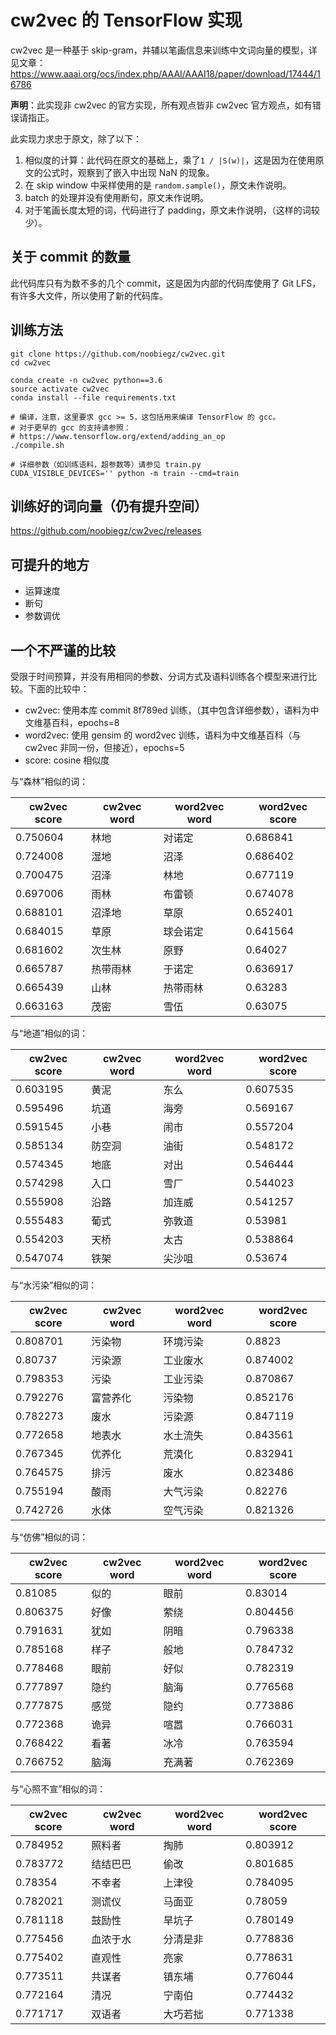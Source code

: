 # cw2vec 的 TensorFlow 实现

cw2vec 是一种基于 skip-gram，并辅以笔画信息来训练中文词向量的模型，详见文章：https://www.aaai.org/ocs/index.php/AAAI/AAAI18/paper/download/17444/16786

**声明**：此实现非 cw2vec 的官方实现，所有观点皆非 cw2vec 官方观点，如有错误请指正。

此实现力求忠于原文，除了以下：

1. 相似度的计算：此代码在原文的基础上，乘了`1 / |S(w)|`，这是因为在使用原文的公式时，观察到了嵌入中出现 NaN 的现象。
2. 在 skip window 中采样使用的是 `random.sample()`，原文未作说明。
3. batch 的处理并没有使用断句，原文未作说明。
4. 对于笔画长度太短的词，代码进行了 padding，原文未作说明，（这样的词较少）。

## 关于 commit 的数量
此代码库只有为数不多的几个 commit，这是因为内部的代码库使用了 Git LFS，有许多大文件，所以使用了新的代码库。

## 训练方法

```
git clone https://github.com/noobiegz/cw2vec.git
cd cw2vec

conda create -n cw2vec python==3.6
source activate cw2vec
conda install --file requirements.txt

# 编译，注意，这里要求 gcc >= 5，这包括用来编译 TensorFlow 的 gcc。
# 对于更早的 gcc 的支持请参照：
# https://www.tensorflow.org/extend/adding_an_op
./compile.sh

# 详细参数（如训练语料，超参数等）请参见 train.py
CUDA_VISIBLE_DEVICES='' python -m train --cmd=train
```

## 训练好的词向量（仍有提升空间）
https://github.com/noobiegz/cw2vec/releases

## 可提升的地方

- 运算速度
- 断句
- 参数调优

## 一个**不严谨**的比较

受限于时间预算，并没有用相同的参数、分词方式及语料训练各个模型来进行比较。下面的比较中：
- cw2vec: 使用本库 commit 8f789ed 训练，（其中包含详细参数），语料为中文维基百科，epochs=8
- word2vec: 使用 gensim 的 word2vec 训练，语料为中文维基百科（与 cw2vec 非同一份，但接近），epochs=5
- score: cosine 相似度

与“森林”相似的词：

 |cw2vec score   |cw2vec word   |word2vec word   |word2vec score
 |-------------- |------------- |--------------- |----------------
 |      0.750604 |林地          |对诺定          |        0.686841
 |      0.724008 |湿地          |沼泽            |        0.686402
 |      0.700475 |沼泽          |林地            |        0.677119
 |      0.697006 |雨林          |布雷顿          |        0.674078
 |      0.688101 |沼泽地        |草原            |        0.652401
 |      0.684015 |草原          |球会诺定        |        0.641564
 |      0.681602 |次生林        |原野            |        0.64027
 |      0.665787 |热带雨林      |于诺定          |        0.636917
 |      0.665439 |山林          |热带雨林        |        0.63283
 |      0.663163 |茂密          |雪伍            |        0.63075

与“地道”相似的词：

 |cw2vec score   |cw2vec word   |word2vec word   |word2vec score
 |-------------- |------------- |--------------- |----------------
 |      0.603195 |黄泥          |东么            |        0.607535
 |      0.595496 |坑道          |海旁            |        0.569167
 |      0.591545 |小巷          |闹市            |        0.557204
 |      0.585134 |防空洞        |油街            |        0.548172
 |      0.574345 |地底          |对出            |        0.546444
 |      0.574298 |入口          |雪厂            |        0.544023
 |      0.555908 |沿路          |加连威          |        0.541257
 |      0.555483 |葡式          |弥敦道          |        0.53981
 |      0.554203 |天桥          |太古            |        0.538864
 |      0.547074 |铁架          |尖沙咀          |        0.53674

与“水污染”相似的词：

 |cw2vec score   |cw2vec word   |word2vec word   |word2vec score
 |-------------- |------------- |--------------- |----------------
 |      0.808701 |污染物        |环境污染        |        0.8823
 |      0.80737  |污染源        |工业废水        |        0.874002
 |      0.798353 |污染          |工业污染        |        0.870867
 |      0.792276 |富营养化      |污染物          |        0.852176
 |      0.782273 |废水          |污染源          |        0.847119
 |      0.772658 |地表水        |水土流失        |        0.843561
 |      0.767345 |优养化        |荒漠化          |        0.832941
 |      0.764575 |排污          |废水            |        0.823486
 |      0.755194 |酸雨          |大气污染        |        0.82276
 |      0.742726 |水体          |空气污染        |        0.821326

与“仿佛”相似的词：

 |cw2vec score   |cw2vec word   |word2vec word   |word2vec score
 |-------------- |------------- |--------------- |----------------
 |      0.81085  |似的          |眼前            |        0.83014
 |      0.806375 |好像          |萦绕            |        0.804456
 |      0.791631 |犹如          |阴暗            |        0.796338
 |      0.785168 |样子          |般地            |        0.784732
 |      0.778468 |眼前          |好似            |        0.782319
 |      0.777897 |隐约          |脑海            |        0.776568
 |      0.777875 |感觉          |隐约            |        0.773886
 |      0.772368 |诡异          |喧嚣            |        0.766031
 |      0.768422 |看著          |冰冷            |        0.763594
 |      0.766752 |脑海          |充满著          |        0.762369

与“心照不宣”相似的词：

 |cw2vec score   |cw2vec word   |word2vec word   |word2vec score
 |-------------- |------------- |--------------- |----------------
 |      0.784952 |照料者        |掏肺            |        0.803912
 |      0.783772 |结结巴巴      |偷改            |        0.801685
 |      0.78354  |不幸者        |上津役          |        0.784095
 |      0.782021 |测谎仪        |马面亚          |        0.78059
 |      0.781118 |鼓励性        |旱坑子          |        0.780149
 |      0.775456 |血浓于水      |分清是非        |        0.778836
 |      0.775402 |直观性        |亮家            |        0.778631
 |      0.773511 |共谋者        |镇东埔          |        0.776044
 |      0.772164 |清况          |宁南伯          |        0.774432
 |      0.771717 |双语者        |大巧若拙        |        0.771338








